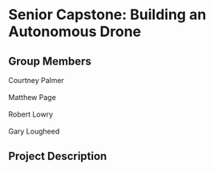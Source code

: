 # Senior Capstone: Building an Autonomous Drone
<!-- comment format for markdown-->
## Group Members
Courtney Palmer<br/><br/>
Matthew Page<br/><br/>
Robert Lowry<br/><br/>
Gary Lougheed

## Project Description
<!--  Our project was initially inspired by the DARPA subterranean challenge, which aims to find an effective solution for mapping an underground environment. Our group is focusing on how to respond to underground-based emergency scenarios that initially may be unsafe for a person to traverse. We propose to utilize an autonomous drone system that could map an unknown environment. After mapping an environment, the drone will navigate to certain waypoints and scan the area for pre-defined objects. If any identifiable objects are detected, the drone alerts the user of its location. We believe that this will be a beneficial solution because the drone could provide crucial locational data and removes the need for human involvement.

## Workspace Environment Setup
Please note that our project is dependent on ROS Kinetic, which is only available for Ubuntu 16.04 or below. ROS Kinetic may be installed through the following guide: 

http://wiki.ros.org/kinetic/Installation

After installation, a ROS Workspace will need to be created. Follow this guide to create a workspace:

http://wiki.ros.org/ROS/Tutorials/InstallingandConfiguringROSEnvironment


## Setting up the Project
To run the program, clone this build and copy it to your catkin workspace folder. If you followed the ROS guide, the workspace will be named catkin_ws. 

Then, open a terminal, navigate to the workspace folder, and enter the following: 
```
source /opt/ros/kinetic/setup.bash && source devel/setup.bash

catkin_build

```
This should generate two new folders called build and devel. 

Finally, copy the contents of the Plugins folder and paste it into devel->lib. 

## Running the Project
Finally we are ready to run the project! Open a new terninal and enter the following to run: 

```
source /opt/ros/kinetic/setup.bash && source devel/setup.bash

roslaunch cvg_sim_gazebo ardrone_testworld.launch

```
## Controls
Drone movement is dependent on the ROS package, tum_simulator. Information about tum_simulator can be found here: 

http://wiki.ros.org/tum_simulator

Here are the manual controls taken from the above link:

```
# fly forward
rostopic pub -r 10 /cmd_vel geometry_msgs/Twist  '{linear:  {x: 1.0, y: 0.0, z: 0.0}, angular: {x: 0.0,y: 0.0,z: 0.0}}'

# fly backward
rostopic pub -r 10 /cmd_vel geometry_msgs/Twist  '{linear:  {x: -1.0, y: 0.0, z: 0.0}, angular: {x: 0.0,y: 0.0,z: 0.0}}'

# fly to left 
rostopic pub -r 10 /cmd_vel geometry_msgs/Twist  '{linear:  {x: 0.0, y: 1.0, z: 0.0}, angular: {x: 0.0,y: 0.0,z: 0.0}}'

# fly to right 
rostopic pub -r 10 /cmd_vel geometry_msgs/Twist  '{linear:  {x: 0.0, y: -1.0, z: 0.0}, angular: {x: 0.0,y: 0.0,z: 0.0}}'

# fly up 
rostopic pub -r 10 /cmd_vel geometry_msgs/Twist  '{linear:  {x: 0.0, y: 0.0, z: 1.0}, angular: {x: 0.0,y: 0.0,z: 0.0}}'

# fly down 
rostopic pub -r 10 /cmd_vel geometry_msgs/Twist  '{linear:  {x: 0.0, y: 0.0, z: -1.0}, angular: {x: 0.0,y: 0.0,z: 0.0}}'

# counterclockwise rotation
rostopic pub -r 10 /cmd_vel geometry_msgs/Twist  '{linear:  {x: 0.0, y: 0.0, z: 0.0}, angular: {x: 0.0,y: 0.0,z: 1.0}}'

# clockwise rotation
rostopic pub -r 10 /cmd_vel geometry_msgs/Twist  '{linear:  {x: 0.0, y: 0.0, z: 0.0}, angular: {x: 0.0,y: 0.0,z: -1.0}}'

# stop
rostopic pub -r 10 /cmd_vel geometry_msgs/Twist  '{linear:  {x: 0.0, y: 0.0, z: 0.0}, angular: {x: 0.0,y: 0.0,z: 0.0}}'
```
